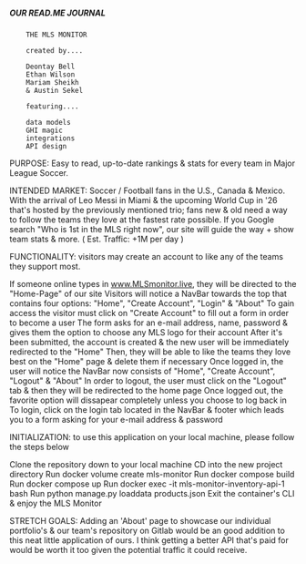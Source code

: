 ##### OUR READ.ME JOURNAL

        THE MLS MONITOR

        created by....

        Deontay Bell
        Ethan Wilson
        Mariam Sheikh
        & Austin Sekel

        featuring....

        data models
        GHI magic
        integrations
        API design

PURPOSE: Easy to read, up-to-date rankings & stats for every team in Major League Soccer.

INTENDED MARKET: Soccer / Football fans in the U.S., Canada & Mexico. With the arrival of Leo Messi in Miami & the upcoming World Cup in '26 that's hosted by the previously mentioned trio; fans new & old need a way to follow the teams they love at the fastest rate possible. If you Google search "Who is 1st in the MLS right now", our site will guide the way + show team stats & more. ( Est. Traffic: +1M per day )

FUNCTIONALITY: visitors may create an account to like any of the teams they support most.

If someone online types in www.MLSmonitor.live, they will be directed to the "Home-Page" of our site
Visitors will notice a NavBar towards the top that contains four options: "Home", "Create Account", "Login" & "About"
To gain access the visitor must click on "Create Account" to fill out a form in order to become a user
The form asks for an e-mail address, name, password & gives them the option to choose any MLS logo for their account
After it's been submitted, the account is created & the new user will be immediately redirected to the "Home"
Then, they will be able to like the teams they love best on the "Home" page & delete them if necessary
Once logged in, the user will notice the NavBar now consists of "Home", "Create Account", "Logout" & "About"
In order to logout, the user must click on the "Logout" tab & then they will be redirected to the home page
Once logged out, the favorite option will dissapear completely unless you choose to log back in
To login, click on the login tab located in the NavBar & footer which leads you to a form asking for your e-mail address & password

INITIALIZATION: to use this application on your local machine, please follow the steps below

Clone the repository down to your local machine
CD into the new project directory
Run docker volume create mls-monitor
Run docker compose build
Run docker compose up
Run docker exec -it mls-monitor-inventory-api-1 bash
Run python manage.py loaddata products.json
Exit the container's CLI & enjoy the MLS Monitor

STRETCH GOALS: Adding an 'About' page to showcase our individual portfolio's & our team's repository on Gitlab would be an good addition to this neat little application of ours. I think getting a better API that's paid for would be worth it too given the potential traffic it could receive.
